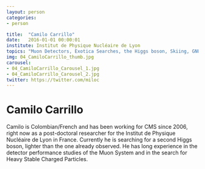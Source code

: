 ```yaml
---
layout: person
categories:
- person

title:  "Camilo Carrillo"
date:   2016-01-01 00:00:01
institute: Institut de Physique Nucléaire de Lyon
topics: "Muon Detectors, Exotica Searches, the Higgs boson, Skiing, GNU/Linux, Raspberry Pi"
img: 04_CamiloCarrillo_thumb.jpg
carousel:
- 04_CamiloCarrillo_Carousel_1.jpg
- 04_CamiloCarrillo_Carousel_2.jpg
twitter: https://twitter.com/miloc
---
```


# Camilo Carrillo

Camilo is Colombian/French and has been working for CMS since 2006, right now as a post-doctoral researcher for the Institut de Physique Nucléaire de Lyon in France. Currently he is searching for a second Higgs boson, lighter than the one already observed. He has long experience in the detector performance studies of the Muon System and in the search for Heavy Stable Charged Particles.
